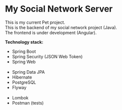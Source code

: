 # My Social Network Server

This is my current Pet project.<br>
This is the backend of my social network project (Java). <br>
The frontend is under development (Angular).

**Technology stack:**

- Spring Boot
- Spring Security (JSON Web Token)
- Spring Web
  <br><br>
- Spring Data JPA
- Hibernate
- PostgreSQL
- Flyway
  <br><br>
- Lombok
- Postman (tests)